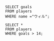 ```
SELECT goals
FROM players
WHERE name ="ウィル";
```
```
SELECT *
FROM players
WHERE goals > 14;
```
